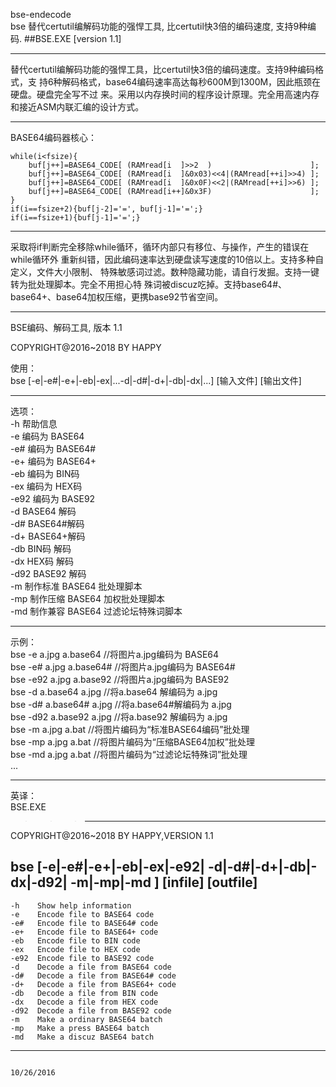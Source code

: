 bse-endecode  
bse 替代certutil编解码功能的强悍工具, 比certutil快3倍的编码速度, 支持9种编码.
##BSE.EXE [version 1.1]  
__________________________________________________________________________________
替代certutil编解码功能的强悍工具，比certutil快3倍的编码速度。支持9种编码格式，支
持6种解码格式，base64编码速率高达每秒600M到1300M，因此瓶颈在硬盘。硬盘完全写不过
来。采用以内存换时间的程序设计原理。完全用高速内存和接近ASM内联汇编的设计方式。
__________________________________________________________________________________
BASE64编码器核心：

    while(i<fsize){
        buf[j++]=BASE64_CODE[ (RAMread[i  ]>>2  )                      ];
        buf[j++]=BASE64_CODE[ (RAMread[i  ]&0x03)<<4|(RAMread[++i]>>4) ];
        buf[j++]=BASE64_CODE[ (RAMread[i  ]&0x0F)<<2|(RAMread[++i]>>6) ];
        buf[j++]=BASE64_CODE[ (RAMread[i++]&0x3F)                      ];
    }
    if(i==fsize+2){buf[j-2]='=', buf[j-1]='=';}
    if(i==fsize+1){buf[j-1]='=';}
__________________________________________________________________________________
采取将if判断完全移除while循环，循环内部只有移位、与操作，产生的错误在while循环外
重新纠错，因此编码速率达到硬盘读写速度的10倍以上。支持多种自定义，文件大小限制、
特殊敏感词过滤。数种隐藏功能，请自行发掘。支持一键转为批处理脚本。完全不用担心特
殊词被discuz吃掉。支持base64#、base64+、base64加权压缩，更携base92节省空间。
__________________________________________________________________________________
BSE编码、解码工具, 版本 1.1

COPYRIGHT@2016~2018 BY HAPPY  
  
使用：  
     bse [-e|-e#|-e+|-eb|-ex|...-d|-d#|-d+|-db|-dx|...] [输入文件] [输出文件]  
__________________________________________________________________________________
选项：  
    -h    帮助信息  
    -e    编码为 BASE64  
    -e#   编码为 BASE64#  
    -e+   编码为 BASE64+  
    -eb   编码为 BIN码  
    -ex   编码为 HEX码  
    -e92  编码为 BASE92  
    -d    BASE64 解码  
    -d#   BASE64#解码  
    -d+   BASE64+解码  
    -db   BIN码  解码  
    -dx   HEX码  解码  
    -d92  BASE92 解码  
    -m    制作标准 BASE64 批处理脚本  
    -mp   制作压缩 BASE64 加权批处理脚本  
    -md   制作兼容 BASE64 过滤论坛特殊词脚本  
__________________________________________________________________________________  
示例：  
     bse -e a.jpg a.base64           //将图片a.jpg编码为 BASE64  
     bse -e# a.jpg a.base64#         //将图片a.jpg编码为 BASE64#  
     bse -e92 a.jpg a.base92         //将图片a.jpg编码为 BASE92  
     bse -d a.base64 a.jpg           //将a.base64 解编码为 a.jpg  
     bse -d# a.base64# a.jpg         //将a.base64#解编码为 a.jpg  
     bse -d92 a.base92 a.jpg         //将a.base92 解编码为 a.jpg  
     bse -m a.jpg a.bat              //将图片编码为“标准BASE64编码”批处理  
     bse -mp a.jpg a.bat             //将图片编码为“压缩BASE64加权”批处理  
     bse -md a.jpg a.bat             //将图片编码为“过滤论坛特殊词”批处理  
    ...  
__________________________________________________________________________________  
英译：  
BSE.EXE  
>>>-------------------------------------------------------------------------------
COPYRIGHT@2016~2018 BY HAPPY,VERSION 1.1

bse [-e|-e#|-e+|-eb|-ex|-e92|
     -d|-d#|-d+|-db|-dx|-d92|
     -m|-mp|-md             ] [infile] [outfile]
----------------------------------------------------------------------------------
    -h    Show help information
    -e    Encode file to BASE64 code
    -e#   Encode file to BASE64# code
    -e+   Encode file to BASE64+ code
    -eb   Encode file to BIN code
    -ex   Encode file to HEX code
    -e92  Encode file to BASE92 code
    -d    Decode a file from BASE64 code
    -d#   Decode a file from BASE64# code
    -d+   Decode a file from BASE64+ code
    -db   Decode a file from BIN code
    -dx   Decode a file from HEX code
    -d92  Decode a file from BASE92 code
    -m    Make a ordinary BASE64 batch
    -mp   Make a press BASE64 batch
    -md   Make a discuz BASE64 batch
----------------------------------------------------------------------------------
                                                                   10/26/2016
